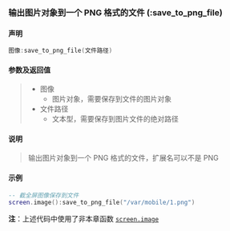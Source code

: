 ### 输出图片对象到一个 PNG 格式的文件 \(**:save\_to\_png\_file**\)


#### 声明
```lua
图像:save_to_png_file(文件路径)
```

#### 参数及返回值
> - 图像
>   - 图片对象，需要保存到文件的图片对象
> - 文件路径
>   - 文本型，需要保存到图片文件的绝对路径


#### 说明
> 输出图片对象到一个 PNG 格式的文件，扩展名可以不是 PNG  


#### 示例  
```lua
-- 截全屏图像保存到文件
screen.image():save_to_png_file("/var/mobile/1.png")
```
**注**：上述代码中使用了非本章函数 [`screen.image`](/Handbook/screen/screen.image.md)  

